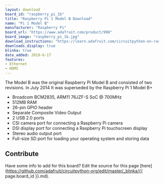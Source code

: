 ```yaml
---
layout: download
board_id: "raspberry_pi_1b"
title: "Raspberry Pi 1 Model B Download"
name: "Pi 1 Model B"
manufacturer: "Raspberry Pi"
board_url: "https://www.adafruit.com/product/998"
board_image: "raspberry_pi_1b.jpg"
download_instructions: "https://learn.adafruit.com/circuitpython-on-raspberrypi-linux/installing-circuitpython-on-raspberry-pi"
downloads_display: true
blinka: true
date_added: 2019-6-17
features:
- Ethernet
- HDMI
---
```


The Model B was the original Raspberry Pi Model B and consisted of two revisions.  In July 2014 It was superseded by the Raspberry Pi 1 Model B+

- Broadcom BCM2835, ARM11 76JZF-S SoC @ 700MHz
- 512MB RAM
- 26-pin GPIO header
- Separate Composite Video Output
- 2 USB 2.0 ports
- CSI camera port for connecting a Raspberry Pi camera
- DSI display port for connecting a Raspberry Pi touchscreen display
- Stereo audio output port
- Full-size SD port for loading your operating system and storing data

## Contribute

Have some info to add for this board? Edit the source for this page [here](https://github.com/adafruit/circuitpython-org/edit/master/_blinka/{{ page.board_id }}.md).
